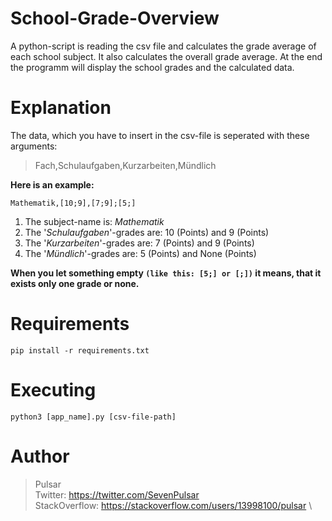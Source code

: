 # School-Grade-Overview

A python-script is reading the csv file and calculates the grade average of each school subject. It also calculates the overall grade average.
At the end the programm will display the school grades and the calculated data.

# Explanation

The data, which you have to insert in the csv-file is seperated with these arguments:

> Fach,Schulaufgaben,Kurzarbeiten,Mündlich

__Here is an example:__
    
    Mathematik,[10;9],[7;9];[5;]
    
1. The subject-name is: *Mathematik*
2. The '*Schulaufgaben*'-grades are: 10 (Points) and 9 (Points)
3. The '*Kurzarbeiten*'-grades are: 7 (Points) and 9 (Points)
4. The '*Mündlich*'-grades are: 5 (Points) and None (Points)

__When you let something empty `(like this: [5;] or [;])`  it means, that it exists only one grade or none.__


# Requirements

    pip install -r requirements.txt


# Executing

    python3 [app_name].py [csv-file-path]
    
# Author

> Pulsar \
> Twitter: https://twitter.com/SevenPulsar \
> StackOverflow: https://stackoverflow.com/users/13998100/pulsar \
